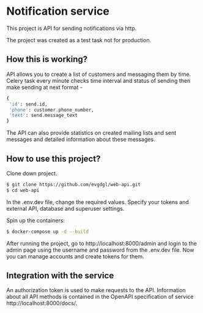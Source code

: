 # Notification service

This project is API for sending notifications via http.

The project was created as a test task not for production.


## How this is working?

API allows you to create a list of customers and messaging them by time.
Celery task every minute checks time interval and status of sending then make sending at next format -

```sh
{
 'id': send.id,
 'phone': customer.phone_number,
 'text': send.message_text
}
```

The API can also provide statistics on created mailing lists and sent messages and detailed information about these messages.


## How to use this project?

Clone down project.

```sh
$ git clone https://github.com/evgdgl/web-api.git
$ cd web-api
```

In the .env.dev file, change the required values. Specify your tokens and external API, database and superuser settings.

Spin up the containers:

```sh
$ docker-compose up -d --build
```
After running the project, go to http://localhost:8000/admin and login to the admin page using the username and password from the .env.dev file. Now you can manage accounts and create tokens for them.

## Integration with the service

An authorization token is used to make requests to the API. Information about all API methods is contained in the OpenAPI specification of service http://localhost:8000/docs/.
